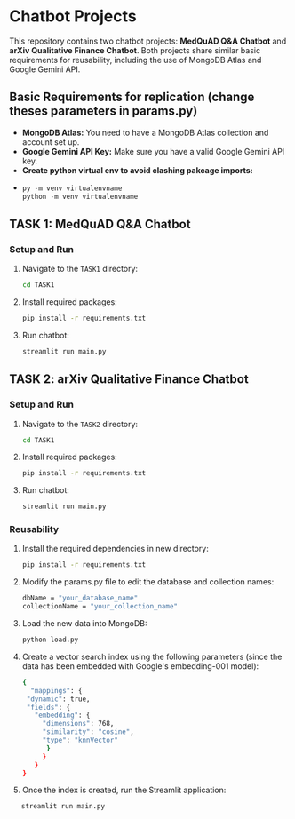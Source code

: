 # Chatbot Projects

This repository contains two chatbot projects: **MedQuAD Q&A Chatbot** and **arXiv Qualitative Finance Chatbot**. Both projects share similar basic requirements for reusability, including the use of MongoDB Atlas and Google Gemini API.

## Basic Requirements for replication (change theses parameters in params.py)
- **MongoDB Atlas:** You need to have a MongoDB Atlas collection and account set up.
- **Google Gemini API Key:** Make sure you have a valid Google Gemini API key.
- **Create python virtual env to avoid clashing pakcage imports:**
- ```python
  py -m venv virtualenvname
  python -m venv virtualenvname

## TASK 1: MedQuAD Q&A Chatbot

### Setup and Run
1. Navigate to the `TASK1` directory:
   ```bash
   cd TASK1
2. Install required packages:
   ```bash
   pip install -r requirements.txt
2. Run chatbot:
   ```bash
   streamlit run main.py

## TASK 2: arXiv Qualitative Finance Chatbot

### Setup and Run
1. Navigate to the `TASK2` directory:
   ```bash
   cd TASK1
2. Install required packages:
   ```bash
   pip install -r requirements.txt
2. Run chatbot:
   ```bash
   streamlit run main.py
### Reusability
1. Install the required dependencies in new directory:
   ```bash
   pip install -r requirements.txt
2. Modify the params.py file to edit the database and collection names:
   ```bash
   dbName = "your_database_name"
   collectionName = "your_collection_name"
3. Load the new data into MongoDB:
   ```bash
   python load.py
4. Create a vector search index using the following parameters (since the data has been embedded with Google's embedding-001 model):
   ```bash
   {
     "mappings": {
    "dynamic": true,
    "fields": {
      "embedding": {
        "dimensions": 768,
        "similarity": "cosine",
        "type": "knnVector"
         }
        }
      }
   }
5. Once the index is created, run the Streamlit application:
```bash
   streamlit run main.py


